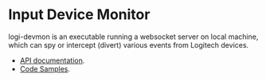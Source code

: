 # Input Device Monitor

logi-devmon is an executable running a websocket server on local machine,
which can spy or intercept (divert) various events from Logitech devices.

* [API documentation](./api/).
* [Code Samples](./samples/).

